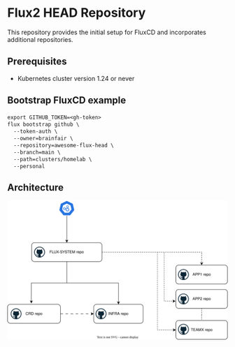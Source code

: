 # Flux2 HEAD Repository

This repository provides the initial setup for FluxCD and incorporates additional repositories.

## Prerequisites
- Kubernetes cluster version 1.24 or never

## Bootstrap FluxCD example

```
export GITHUB_TOKEN=<gh-token>
flux bootstrap github \
  --token-auth \
  --owner=brainfair \
  --repository=awesome-flux-head \
  --branch=main \
  --path=clusters/homelab \
  --personal
```

## Architecture

![High-level design](architecture.drawio.svg)
